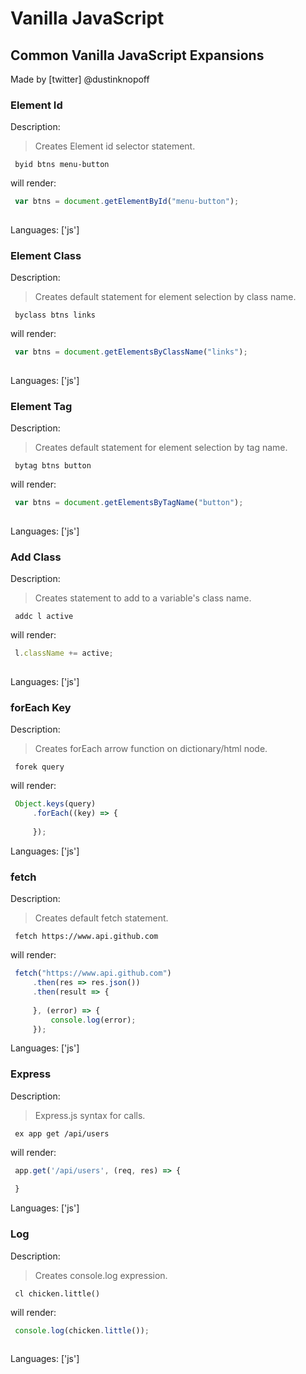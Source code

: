 # Vanilla JavaScript

## Common Vanilla JavaScript Expansions

Made by [twitter] @dustinknopoff

### Element Id

Description:

> Creates Element id selector statement.

` byid btns menu-button`

will render:


```js
 var btns = document.getElementById("menu-button");
 
```

Languages: ['js']



### Element Class

Description:

> Creates default statement for element selection by class name.

` byclass btns links`

will render:


```js
 var btns = document.getElementsByClassName("links");
 
```

Languages: ['js']



### Element Tag

Description:

> Creates default statement for element selection by tag name.

` bytag btns button`

will render:


```js
 var btns = document.getElementsByTagName("button");
 
```

Languages: ['js']



### Add Class

Description:

> Creates statement to add to a variable's class name.

` addc l active`

will render:


```js
 l.className += active;
 
```

Languages: ['js']



### forEach Key

Description:

> Creates forEach arrow function on dictionary/html node.

` forek query`

will render:


```js
 Object.keys(query)
     .forEach((key) => {
         
     });
```

Languages: ['js']



### fetch

Description:

> Creates default fetch statement.

` fetch https://www.api.github.com`

will render:


```js
 fetch("https://www.api.github.com")
     .then(res => res.json())
     .then(result => {
         
     }, (error) => {
         console.log(error);
     });
```

Languages: ['js']



### Express

Description:

> Express.js syntax for calls.

` ex app get /api/users`

will render:


```js
 app.get('/api/users', (req, res) => {
     
 }
```

Languages: ['js']



### Log

Description:

> Creates console.log expression.

` cl chicken.little()`

will render:


```js
 console.log(chicken.little());
 
```

Languages: ['js']



